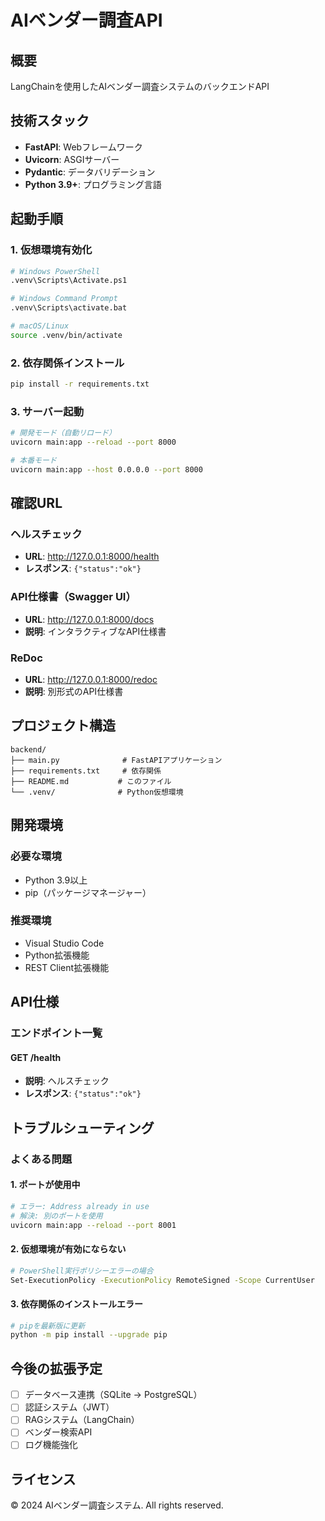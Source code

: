 # AIベンダー調査API

## 概要
LangChainを使用したAIベンダー調査システムのバックエンドAPI

## 技術スタック
- **FastAPI**: Webフレームワーク
- **Uvicorn**: ASGIサーバー
- **Pydantic**: データバリデーション
- **Python 3.9+**: プログラミング言語

## 起動手順

### 1. 仮想環境有効化
```bash
# Windows PowerShell
.venv\Scripts\Activate.ps1

# Windows Command Prompt
.venv\Scripts\activate.bat

# macOS/Linux
source .venv/bin/activate
```

### 2. 依存関係インストール
```bash
pip install -r requirements.txt
```

### 3. サーバー起動
```bash
# 開発モード（自動リロード）
uvicorn main:app --reload --port 8000

# 本番モード
uvicorn main:app --host 0.0.0.0 --port 8000
```

## 確認URL

### ヘルスチェック
- **URL**: http://127.0.0.1:8000/health
- **レスポンス**: `{"status":"ok"}`

### API仕様書（Swagger UI）
- **URL**: http://127.0.0.1:8000/docs
- **説明**: インタラクティブなAPI仕様書

### ReDoc
- **URL**: http://127.0.0.1:8000/redoc
- **説明**: 別形式のAPI仕様書

## プロジェクト構造

```
backend/
├── main.py              # FastAPIアプリケーション
├── requirements.txt     # 依存関係
├── README.md           # このファイル
└── .venv/              # Python仮想環境
```

## 開発環境

### 必要な環境
- Python 3.9以上
- pip（パッケージマネージャー）

### 推奨環境
- Visual Studio Code
- Python拡張機能
- REST Client拡張機能

## API仕様

### エンドポイント一覧

#### GET /health
- **説明**: ヘルスチェック
- **レスポンス**: `{"status":"ok"}`

## トラブルシューティング

### よくある問題

#### 1. ポートが使用中
```bash
# エラー: Address already in use
# 解決: 別のポートを使用
uvicorn main:app --reload --port 8001
```

#### 2. 仮想環境が有効にならない
```bash
# PowerShell実行ポリシーエラーの場合
Set-ExecutionPolicy -ExecutionPolicy RemoteSigned -Scope CurrentUser
```

#### 3. 依存関係のインストールエラー
```bash
# pipを最新版に更新
python -m pip install --upgrade pip
```

## 今後の拡張予定

- [ ] データベース連携（SQLite → PostgreSQL）
- [ ] 認証システム（JWT）
- [ ] RAGシステム（LangChain）
- [ ] ベンダー検索API
- [ ] ログ機能強化

## ライセンス

© 2024 AIベンダー調査システム. All rights reserved.

